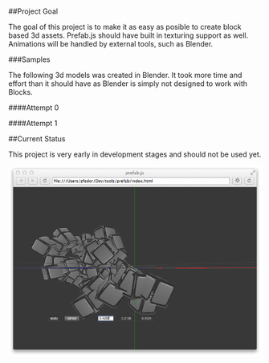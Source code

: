<img src="https://github.com/zfedoran/prefab.js/raw/master/doc/images/header.png" alt="" />

##Project Goal

The goal of this project is to make it as easy as posible to create block based 3d assets. Prefab.js should have built in texturing support as well. Animations will be handled by external tools, such as Blender.

###Samples

The following 3d models was created in Blender. It took more time and effort than it should have as Blender is simply not designed to work with Blocks.

####Attempt 0
<img src="https://github.com/zfedoran/prefab.js/raw/master/doc/images/sample01.png" alt="" />

####Attempt 1
<img src="https://github.com/zfedoran/prefab.js/raw/master/doc/images/sample01.png" alt="" />

##Current Status

This project is very early in development stages and should not be used yet.

<img src="https://github.com/zfedoran/prefab.js/raw/master/doc/images/screenshot.png" alt="" />
